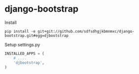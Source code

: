django-bootstrap
================

Install
```
pip install -e git+git://github.com/sdfsdhgjkbmnmxc/django-bootstrap.git#egg=djbootstrap
```

Setup settings.py
```python 
INSTALLED_APPS = (
    # ....
    'djbootstrap',
)
```

